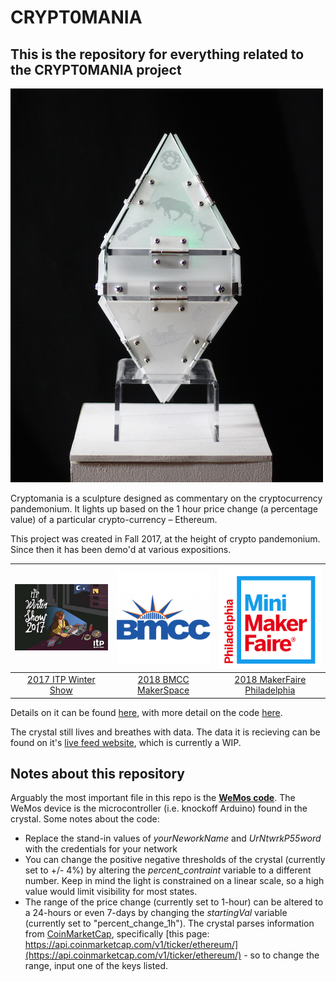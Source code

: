 # CRYPT0MANIA
## This is the repository for everything related to the CRYPT0MANIA project
![](images/crystal-img.JPG)

Cryptomania is a sculpture designed as commentary on the cryptocurrency pandemonium. It lights up based on the 1 hour price change (a percentage value) of a particular crypto-currency – Ethereum.

This project was created in Fall 2017, at the height of crypto pandemonium. Since then it has been demo'd at various expositions.

| ![](images/ITPWinterShow2017.JPG)| ![](images/BMCC.JPG)| ![](images/MiniMakerFaire.JPG) |
| :---: |:---:| :---:|
| [2017 ITP Winter Show](https://itp.nyu.edu/shows/winter2017/crypt0mania/) | [2018 BMCC MakerSpace](http://www.bmcc.cuny.edu/calendar/events.jsp?id=34447) | [2018 MakerFaire Philadelphia](https://philly.makerfaire.com/maker/entry/83/)

Details on it can be found [here](http://www.blog.calebfergie.com/2017/12/29/api-to-led-8/), with more detail on the code [here](http://www.blog.calebfergie.com/2017/12/21/api-to-led-6/).

The crystal still lives and breathes with data. The data it is recieving can be found on it's [live feed website](http://sandbox.calebfergie.com:8080/), which is currently a WIP.

## Notes about this repository

Arguably the most important file in this repo is the **[WeMos code](https://github.com/calebfergie/CRYPT0MANIA/blob/master/weMos_code.ino)**. The WeMos device is the microcontroller (i.e. knockoff Arduino) found in the crystal. Some notes about the code:
- Replace the stand-in values of *yourNeworkName* and *UrNtwrkP55word* with the credentials for your network
- You can change the positive negative thresholds of the  crystal (currently set to +/- 4%) by altering the *percent_contraint* variable to a different number. Keep in mind the light is constrained on a linear scale, so a high value would limit visibility for most states.
- The range of the price change (currently set to 1-hour) can be altered to a 24-hours or even 7-days by changing the *startingVal* variable (currently set to "percent_change_1h"). The crystal parses information from [CoinMarketCap](https://coinmarketcap.com/api/), specifically [this page: https://api.coinmarketcap.com/v1/ticker/ethereum/](https://api.coinmarketcap.com/v1/ticker/ethereum/) - so to change the range, input one of the keys listed.
